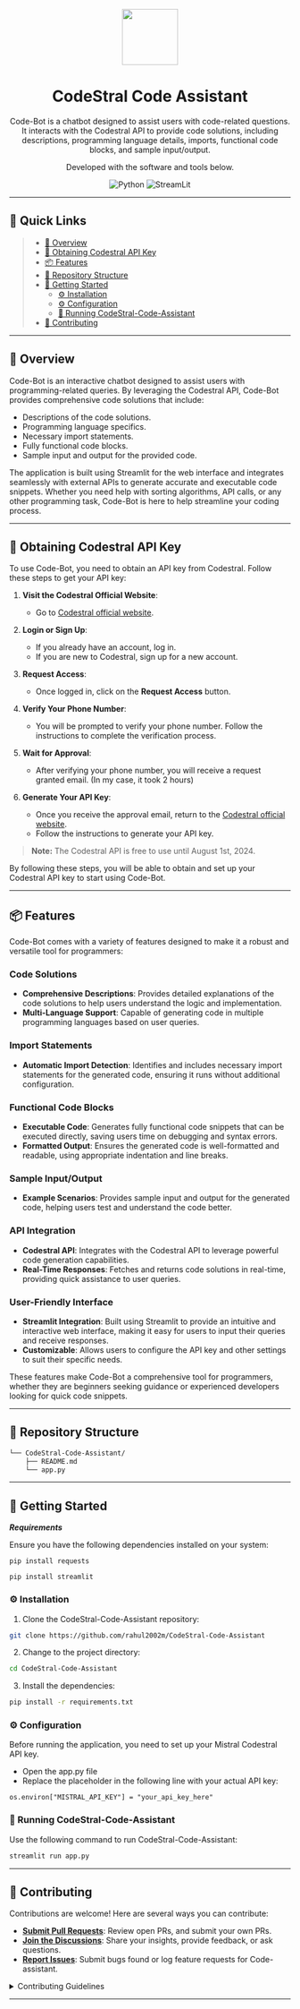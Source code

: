 <p align="center">
  <img src="https://cdn-icons-png.flaticon.com/512/6295/6295417.png" width="100" />
</p>
<p align="center">
    <h1 align="center">CodeStral Code Assistant</h1>
</p>
<p align="center">
    Code-Bot is a chatbot designed to assist users with code-related questions. It interacts with the Codestral API to provide code solutions, including descriptions, programming language details, imports, functional code blocks, and sample input/output.
</p>
<p align="center">
		Developed with the software and tools below.
</p>
<p align="center">
	<img src="https://img.shields.io/badge/Python-3776AB.svg?style=flat&logo=Python&logoColor=white" alt="Python">
	<img src="https://img.shields.io/badge/-streamlit-05122A?style=flat&logo=streamlit&logoColor=FFA518" alt="StreamLit">
</p>
<hr>

## 🔗 Quick Links

> - [📍 Overview](#-overview)
> - [🔑 Obtaining Codestral API Key](#-obtaining-codestral-api-key)
> - [📦 Features](#-features)
> - [📂 Repository Structure](#-repository-structure)
> - [🚀 Getting Started](#-getting-started)
>   - [⚙️ Installation](#️-installation)
>   - [⚙️ Configuration](#-configuration)
>   - [🤖 Running CodeStral-Code-Assistant](#-running-CodeStral-Code-Assistant)
> - [🤝 Contributing](#-contributing)

---

## 📍 Overview

Code-Bot is an interactive chatbot designed to assist users with programming-related queries. By leveraging the Codestral API, Code-Bot provides comprehensive code solutions that include:

- Descriptions of the code solutions.
- Programming language specifics.
- Necessary import statements.
- Fully functional code blocks.
- Sample input and output for the provided code.

The application is built using Streamlit for the web interface and integrates seamlessly with external APIs to generate accurate and executable code snippets. Whether you need help with sorting algorithms, API calls, or any other programming task, Code-Bot is here to help streamline your coding process.

---

## 🔑 Obtaining Codestral API Key

To use Code-Bot, you need to obtain an API key from Codestral. Follow these steps to get your API key:

1. **Visit the Codestral Official Website**:
   - Go to [Codestral official website](https://console.mistral.ai/codestral).

2. **Login or Sign Up**:
   - If you already have an account, log in.
   - If you are new to Codestral, sign up for a new account.

3. **Request Access**:
   - Once logged in, click on the **Request Access** button.

4. **Verify Your Phone Number**:
   - You will be prompted to verify your phone number. Follow the instructions to complete the verification process.

5. **Wait for Approval**:
   - After verifying your phone number, you will receive a request granted email. (In my case, it took 2 hours)

6. **Generate Your API Key**:
   - Once you receive the approval email, return to the [Codestral official website](https://console.mistral.ai/codestral).
   - Follow the instructions to generate your API key.

> **Note:** The Codestral API is free to use until August 1st, 2024.

By following these steps, you will be able to obtain and set up your Codestral API key to start using Code-Bot.

---

## 📦 Features

Code-Bot comes with a variety of features designed to make it a robust and versatile tool for programmers:

### Code Solutions
- **Comprehensive Descriptions**: Provides detailed explanations of the code solutions to help users understand the logic and implementation.
- **Multi-Language Support**: Capable of generating code in multiple programming languages based on user queries.

### Import Statements
- **Automatic Import Detection**: Identifies and includes necessary import statements for the generated code, ensuring it runs without additional configuration.

### Functional Code Blocks
- **Executable Code**: Generates fully functional code snippets that can be executed directly, saving users time on debugging and syntax errors.
- **Formatted Output**: Ensures the generated code is well-formatted and readable, using appropriate indentation and line breaks.

### Sample Input/Output
- **Example Scenarios**: Provides sample input and output for the generated code, helping users test and understand the code better.

### API Integration
- **Codestral API**: Integrates with the Codestral API to leverage powerful code generation capabilities.
- **Real-Time Responses**: Fetches and returns code solutions in real-time, providing quick assistance to user queries.

### User-Friendly Interface
- **Streamlit Integration**: Built using Streamlit to provide an intuitive and interactive web interface, making it easy for users to input their queries and receive responses.
- **Customizable**: Allows users to configure the API key and other settings to suit their specific needs.

These features make Code-Bot a comprehensive tool for programmers, whether they are beginners seeking guidance or experienced developers looking for quick code snippets.

---

## 📂 Repository Structure

```sh
└── CodeStral-Code-Assistant/
    ├── README.md
    └── app.py
```

---

## 🚀 Getting Started

***Requirements***

Ensure you have the following dependencies installed on your system:

```
pip install requests
```
```
pip install streamlit
```

### ⚙️ Installation

1. Clone the CodeStral-Code-Assistant repository:

```sh
git clone https://github.com/rahul2002m/CodeStral-Code-Assistant
```

2. Change to the project directory:

```sh
cd CodeStral-Code-Assistant
```

3. Install the dependencies:

```sh
pip install -r requirements.txt
```


### ⚙️ Configuration

Before running the application, you need to set up your Mistral Codestral API key.

- Open the app.py file
- Replace the placeholder in the following line with your actual API key:

```
os.environ["MISTRAL_API_KEY"] = "your_api_key_here"
```


### 🤖 Running CodeStral-Code-Assistant

Use the following command to run CodeStral-Code-Assistant:

```sh
streamlit run app.py
```

---

## 🤝 Contributing

Contributions are welcome! Here are several ways you can contribute:

- **[Submit Pull Requests](https://github.com/rahul2002m/CodeStral-Code-Assistant/blob/main/CONTRIBUTING.md)**: Review open PRs, and submit your own PRs.
- **[Join the Discussions](https://github.com/rahul2002m/CodeStral-Code-Assistant/discussions)**: Share your insights, provide feedback, or ask questions.
- **[Report Issues](https://github.com/rahul2002m/CodeStral-Code-Assistant/issues)**: Submit bugs found or log feature requests for Code-assistant.

<details>
    <summary>Contributing Guidelines</summary>

1. **Fork the Repository**: Start by forking the project repository to your GitHub account.
2. **Clone Locally**: Clone the forked repository to your local machine using a Git client.
   ```sh
   git clone https://github.com/rahul2002m/CodeStral-Code-Assistant
   ```
3. **Create a New Branch**: Always work on a new branch, giving it a descriptive name.
   ```sh
   git checkout -b new-feature-x
   ```
4. **Make Your Changes**: Develop and test your changes locally.
5. **Commit Your Changes**: Commit with a clear message describing your updates.
   ```sh
   git commit -m 'Implemented new feature x.'
   ```
6. **Push to GitHub**: Push the changes to your forked repository.
   ```sh
   git push origin new-feature-x
   ```
7. **Submit a Pull Request**: Create a PR against the original project repository. Clearly describe the changes and their motivations.

Once your PR is reviewed and approved, it will be merged into the main branch.

</details>

---
